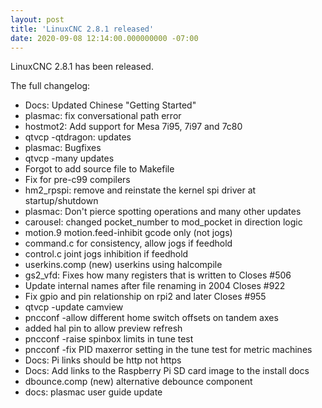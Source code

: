 ```yaml
---
layout: post
title: 'LinuxCNC 2.8.1 released'
date: 2020-09-08 12:14:00.000000000 -07:00
---
```

LinuxCNC 2.8.1 has been released.

The full changelog:

 * Docs: Updated Chinese "Getting Started"
  * plasmac: fix conversational path error
  * hostmot2: Add support for Mesa 7i95, 7i97 and 7c80
  * qtvcp -qtdragon: updates
  * plasmac: Bugfixes
  * qtvcp -many updates
  * Forgot to add source file to Makefile
  * Fix for pre-c99 compilers
  * hm2_rpspi: remove and reinstate the kernel spi driver at startup/shutdown
  * plasmac: Don't pierce spotting operations and many other updates
  * carousel: changed pocket_number to mod_pocket in direction logic
  * motion.9 motion.feed-inhibit gcode only (not jogs)
  * command.c for consistency, allow jogs if feedhold
  * control.c joint jogs inhibition if feedhold
  * userkins.comp (new) userkins using halcompile
  * gs2_vfd: Fixes how many registers that is written to Closes #506
  * Update internal names after file renaming in 2004 Closes #922
  * Fix gpio and pin relationship on rpi2 and later Closes #955
  * qtvcp -update camview
  * pncconf -allow different home switch offsets on tandem axes
  * added hal pin to allow preview refresh
  * pncconf -raise spinbox limits in tune test
  * pncconf -fix PID maxerror setting in the tune test for metric machines
  * Docs: Pi links should be http not https
  * Docs: Add links to the Raspberry Pi SD card image to the install docs
  * dbounce.comp (new) alternative debounce component
  * docs: plasmac user guide update
